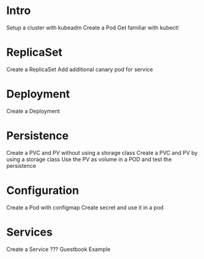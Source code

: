 
# Intro
Setup a cluster with kubeadm
Create a Pod
Get familiar with kubectl

# ReplicaSet
Create a ReplicaSet
Add additional canary pod for service

# Deployment
Create a Deployment

# Persistence
Create a PVC and PV without using a storage class
Create a PVC and PV by using a storage class
Use the PV as volume in a POD and test the persistence

# Configuration
Create a Pod with configmap
Create secret and use it in a pod

# Services
Create a Service
??? Guestbook Example





